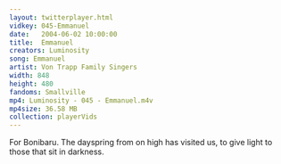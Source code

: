 ```yaml
---
layout: twitterplayer.html
vidkey: 045-Emmanuel
date:   2004-06-02 10:00:00
title:  Emmanuel
creators: Luminosity
song: Emmanuel
artist: Von Trapp Family Singers
width: 848
height: 480
fandoms: Smallville
mp4: Luminosity - 045 - Emmanuel.m4v
mp4size: 36.58 MB
collection: playerVids
---
```


  <div>
  For Bonibaru. The dayspring from on high has visited us, to give light to those that sit in darkness.
  </div>
  